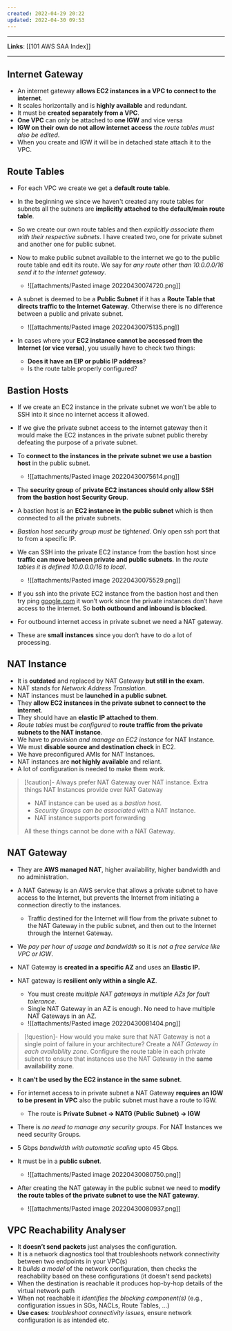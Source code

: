 ```yaml
---
created: 2022-04-29 20:22
updated: 2022-04-30 09:53
---
```

---
**Links**: [[101 AWS SAA Index]]

---
## Internet Gateway
- An internet gateway **allows EC2 instances in a VPC to connect to the internet**.
- It scales horizontally and is **highly available** and redundant.
- It must be **created separately from a VPC**.
-  **One VPC** can only be attached to **one IGW** and vice versa
-   **IGW on their own do not allow internet access** the *route tables must also be edited*.
- When you create and IGW it will be in detached state attach it to the VPC.

## Route Tables
- For each VPC we create we get a **default route table**.
- In the beginning we since we haven't created any route tables for subnets all the subnets are **implicitly attached to the default/main route table**.
- So we create our own route tables and then *explicitly associate them with their respective subnets*. I have created two, one for private subnet and another one for public subnet.
- Now to make public subnet available to the internet we go to the public route table and edit its route. We say for *any route other than 10.0.0.0/16 send it to the internet gateway*.
	- ![[attachments/Pasted image 20220430074720.png]]

- A subnet is deemed to be a **Public Subnet** if it has a **Route Table that directs traffic to the Internet Gateway**. Otherwise there is no difference between a public and private subnet.
	- ![[attachments/Pasted image 20220430075135.png]]

- In cases where your **EC2 instance cannot be accessed from the Internet (or vice versa)**, you usually have to check two things:
    - **Does it have an EIP or public IP address**?
    - Is the route table properly configured?

## Bastion Hosts
- If we create an EC2 instance in the private subnet we won’t be able to SSH into it since no internet access it allowed.
- If we give the private subnet access to the internet gateway then it would make the EC2 instances in the private subnet public thereby defeating the purpose of a private subnet.
- To **connect to the instances in the private subnet we use a bastion host** in the public subnet.
	- ![[attachments/Pasted image 20220430075614.png]]

- The **security group** of **private EC2 instances should only allow SSH from the bastion host Security Group**.
-  A bastion host is an **EC2 instance in the public subnet** which is then connected to all the private subnets.
- *Bastion host security group must be tightened*. Only open ssh port that to from a specific IP.
- We can SSH into the private EC2 instance from the bastion host since **traffic can move between private and public subnets**. In the *route tables it is defined 10.0.0.0/16 to local*.
	- ![[attachments/Pasted image 20220430075529.png]]

- If you ssh into the private EC2 instance from the bastion host and then try ping [google.com](http://google.com) it won’t work since the private instances don’t have access to the internet. So **both outbound and inbound is blocked**. 
- For outbound internet access in private subnet we need a NAT gateway.
- These are **small instances** since you don’t have to do a lot of processing.

## NAT Instance
- It is **outdated** and replaced by NAT Gateway **but still in the exam**.
- NAT stands for *Network Address Translation*.
- NAT instances must be **launched in a public subnet**.
- They **allow EC2 instances in the private subnet to connect to the internet**.
- They should have an **elastic IP attached to them**.
- *Route tables* must be *configured* to **route traffic from the private subnets to the NAT instance**.
- We have to *provision and manage an EC2 instance* for NAT Instance.
- We must **disable source and destination check** in EC2.
- We have preconfigured AMIs for NAT Instances.
- NAT instances are **not highly available** and reliant.
- A lot of configuration is needed to make them work.

> [!caution]- Always prefer NAT Gateway over NAT instance. Extra things NAT Instances provide over NAT Gateway
> - NAT instance can be used as a *bastion host*.
> - *Security Groups can be associated* with a NAT Instance. 
> - NAT instance supports port forwarding
> 
> All these things cannot be done with a NAT Gateway.

## NAT Gateway
- They are **AWS managed NAT**, higher availability, higher bandwidth and no administration.
- A NAT Gateway is an AWS service that allows a private subnet to have access to the Internet, but prevents the Internet from initiating a connection directly to the instances.
	- Traffic destined for the Internet will flow from the private subnet to the NAT Gateway in the public subnet, and then out to the Internet through the Internet Gateway.

- We *pay per hour of usage and bandwidth* so it is *not a free service like VPC or IGW*.

- NAT Gateway is **created in a specific AZ** and uses an **Elastic IP.**
- NAT gateway is **resilient only within a single AZ**.
	- You must create *multiple NAT gateways in multiple AZs for fault tolerance*.
	- Single NAT Gateway in an AZ is enough. No need to have multiple NAT Gateways in an AZ.
	- ![[attachments/Pasted image 20220430081404.png]]

> [!question]- How would you make sure that NAT Gateway is not a single point of failure in your architecture?
> Create a *NAT Gateway in each availability zone*. Configure the route table in each private subnet to ensure that instances use the NAT Gateway in the **same availability zone**.

- It **can’t be used by the EC2 instance in the same subnet**.

- For internet access to in private subnet a NAT Gateway **requires an IGW to be present in VPC** also the public subnet must have a route to IGW. 
	- The route is **Private Subnet → NATG (Public Subnet) → IGW**

- There is *no need to manage any security groups*. For NAT Instances we need security Groups.
- 5 Gbps *bandwidth with automatic scaling* upto 45 Gbps.
- It must be in a **public subnet**.
	- ![[attachments/Pasted image 20220430080750.png]]

- After creating the NAT gateway in the public subnet we need to **modify the route tables of the private subnet to use the NAT gateway**.
	- ![[attachments/Pasted image 20220430080937.png]]

## VPC Reachability Analyser
- It **doesn’t send packets** just analyses the configuration.
- It is a network diagnostics tool that troubleshoots network connectivity between two endpoints in your VPC(s)
- It *builds a model* of the network configuration, then checks the reachability based on these configurations (it doesn't send packets) 
- When the destination is reachable it produces hop-by-hop details of the virtual network path  
- When not reachable it *identifies the blocking component(s)* (e.g., configuration issues in SGs, NACLs, Route Tables, ...)
- **Use cases**: *troubleshoot connectivity issues*, ensure network configuration is as intended etc.